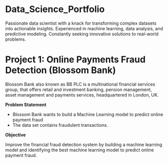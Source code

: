 # Data_Science_Portfolio
Passionate data scientist with a knack for transforming complex datasets into actionable insights. Experienced in machine learning, data analysis, and predictive modeling. Constantly seeking innovative solutions to real-world problems.

# Project 1: Online Payments Fraud Detection (Blossom Bank)
Blossom Bank also known as BB PLC is a multinational financial services group, that offers retail and investment banking, pension management, asset management and payments services, headquartered in London, UK.

**Problem Statement**

* Blossom Bank wants to build a Machine Learning model to predict online payment fraud
* The data set contains fraudulent transactions.

**Objective**

Improve the financial fraud detection system by building a machine learning model and identifying the best machine learning model to predict online payment fraud.

